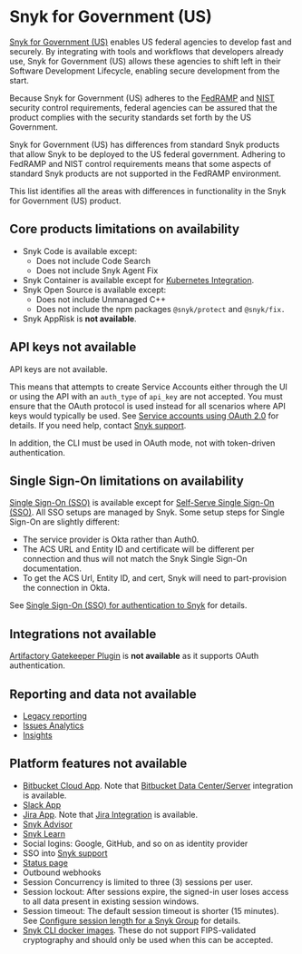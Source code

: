 # Snyk for Government (US)

[Snyk for Government (US)](https://snyk.io/government-security-solution/) enables US federal agencies to develop fast and securely. By integrating with tools and workflows that developers already use, Snyk for Government (US) allows these agencies to shift left in their Software Development Lifecycle, enabling secure development from the start.

Because Snyk for Government (US) adheres to the [FedRAMP](https://www.fedramp.gov/) and [NIST](https://www.nist.gov/) security control requirements, federal agencies can be assured that the product complies with the security standards set forth by the US Government.

Snyk for Government (US) has differences from standard Snyk products that allow Snyk to be deployed to the US federal government. Adhering to FedRAMP and NIST control requirements means that some aspects of standard Snyk products are not supported in the FedRAMP environment.

This list identifies all the areas with differences in functionality in the Snyk for Government (US) product.

## Core products limitations on availability

* Snyk Code is available except:
  * Does not include Code Search
  * Does not include Snyk Agent Fix
* Snyk Container is available except for [Kubernetes Integration](../scan-with-snyk/snyk-container/kubernetes-integration/overview-of-kubernetes-integration/).
* Snyk Open Source is available except:
  * Does not include Unmanaged C++
  * Does not include the npm packages `@snyk/protect` and `@snyk/fix.`
* Snyk AppRisk is **not available**.

## API keys not available

API keys are not available.

This means that attempts to create Service Accounts either through the UI or using the API with an `auth_type` of `api_key` are not accepted. You must ensure that the OAuth protocol is used instead for all scenarios where API keys would typically be used. See [Service accounts using OAuth 2.0](../implementation-and-setup/enterprise-setup/service-accounts/service-accounts-using-oauth-2.0.md) for details. If you need help, contact [Snyk support](https://support.snyk.io).

In addition, the CLI must be used in OAuth mode, not with token-driven authentication.

## Single Sign-On limitations on availability

[Single Sign-On (SSO)](../implementation-and-setup/enterprise-setup/single-sign-on-sso-for-authentication-to-snyk/) is available except for [Self-Serve Single Sign-On (SSO)](../implementation-and-setup/enterprise-setup/single-sign-on-sso-for-authentication-to-snyk/configure-self-serve-single-sign-on-sso/). All SSO setups are managed by Snyk. Some setup steps for Single Sign-On are slightly different:

* The service provider is Okta rather than Auth0.
* The ACS URL and Entity ID and certificate will be different per connection and thus will not match the Snyk Single Sign-On documentation.
* To get the ACS Url, Entity ID, and cert, Snyk will need to part-provision the connection in Okta.

See [Single Sign-On (SSO) for authentication to Snyk](../implementation-and-setup/enterprise-setup/single-sign-on-sso-for-authentication-to-snyk/) for details.

## Integrations not available

[Artifactory Gatekeeper Plugin](../scan-with-snyk/snyk-open-source/manage-vulnerabilities/artifactory-gatekeeper-plugin.md) is **not available** as it supports OAuth authentication.

## Reporting and data not available

* [Legacy reporting](../manage-risk/reporting/legacy-reports/)
* [Issues Analytics](../manage-risk/analytics/issues-analytics.md)
* [Insights](../manage-risk/prioritize-issues-for-fixing/using-the-issues-ui-with-snyk-apprisk/)

## Platform features not available

* [Bitbucket Cloud App](../developer-tools/scm-integrations/organization-level-integrations/bitbucket-cloud-app.md). Note that [Bitbucket Data Center/Server](../developer-tools/scm-integrations/organization-level-integrations/bitbucket-data-center-server.md) integration is available.
* [Slack App](../integrations/jira-and-slack-integrations/slack-app.md)
* [Jira App](../integrations/jira-and-slack-integrations/snyk-security-in-jira-cloud-integration.md). Note that [Jira Integration](../integrations/jira-and-slack-integrations/jira-integration.md) is available.
* [Snyk Advisor](https://snyk.io/advisor/)
* [Snyk Learn](https://learn.snyk.io/?)
* Social logins: Google, GitHub, and so on as identity provider
* SSO into [Snyk support](https://support.snyk.io)
* [Status page](https://status.snyk.io)
* Outbound webhooks
* Session Concurrency is limited to three (3) sessions per user.
* Session lockout: After sessions expire, the signed-in user loses access to all data present in existing session windows.
* Session timeout: The default session timeout is shorter (15 minutes). See [Configure session length for a Snyk Group](../snyk-platform-administration/groups-and-organizations/groups/configure-session-length-for-a-snyk-group.md) for details.
* [Snyk CLI docker images](../developer-tools/snyk-cli/install-or-update-the-snyk-cli/#snyk-cli-in-a-docker-image). These do not support FIPS-validated cryptography and should only be used when this can be accepted.
